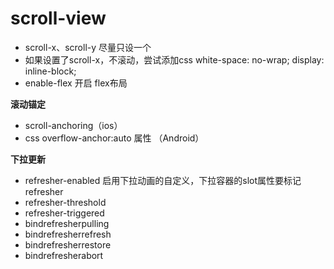 # scroll-view

+ scroll-x、scroll-y 尽量只设一个
+ 如果设置了scroll-x，不滚动，尝试添加css white-space: no-wrap; display: inline-block;
+ enable-flex 开启 flex布局

**滚动锚定**
+ scroll-anchoring（ios）
+ css overflow-anchor:auto 属性 （Android）

**下拉更新**
+ refresher-enabled 启用下拉动画的自定义，下拉容器的slot属性要标记refresher
+ refresher-threshold
+ refresher-triggered
+ bindrefresherpulling
+ bindrefresherrefresh
+ bindrefresherrestore
+ bindrefresherabort
